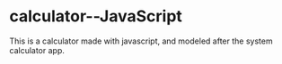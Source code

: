 # calculator--JavaScript
This is a calculator made with javascript, and modeled after the system calculator app.
